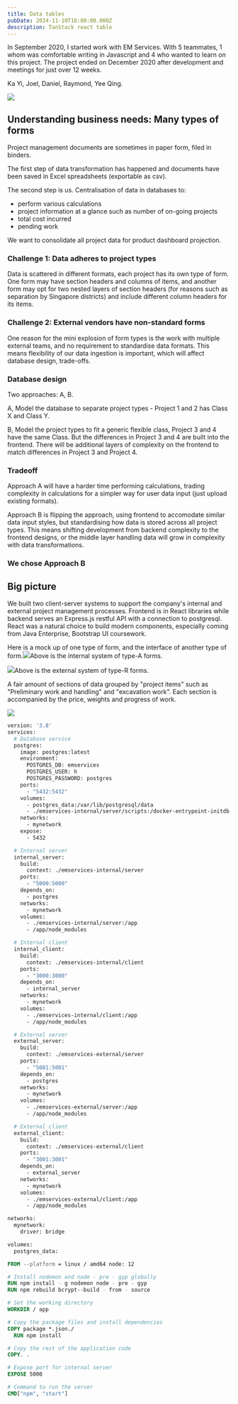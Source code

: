 ```yaml
---
title: Data tables
pubDate: 2024-11-10T16:00:00.000Z
description: TanStack react table
---
```


In September 2020, I started work with EM Services. With 5 teammates, 1 whom was comfortable writing in Javascript and 4 who wanted to learn on this project. The project ended on December 2020 after development and meetings for just over 12 weeks.

Ka Yi, Joel, Daniel, Raymond, Yee Qing.

![](https://res.cloudinary.com/dbifqlg1w/image/upload/v1731333811/posts/file_kwnmgb.png)

## Understanding business needs: Many types of forms

Project management documents are sometimes in paper form, filed in binders. 

The first step of data transformation has happened and documents have been saved in Excel spreadsheets (exportable as csv). 

The second step is us. Centralisation of data in databases to:

* perform various calculations
* project information at a glance such as number of on-going projects
* total cost incurred
* pending work

We want to consolidate all project data for product dashboard projection.

### Challenge 1: Data adheres to project types

Data is scattered in different formats, each project has its own type of form. One form may have section headers and columns of items, and another form may opt for two nested layers of section headers (for reasons such as separation by Singapore districts) and include different column headers for its items.

### Challenge 2: External vendors have non-standard forms

One reason for the mini explosion of form types is the work with multiple external teams, and no requirement to standardise data formats. This means flexibility of our data ingestion is important, which will affect database design, trade-offs. 

### Database design

Two approaches: A, B. 

A, Model the database to separate project types - Project 1 and 2 has Class X and Class Y.

B, Model the project types to fit a generic flexible class, Project 3 and 4 have the same Class. But the differences in Project 3 and 4 are built into the frontend. There will be additional layers of complexity on the frontend to match differences in Project 3 and Project 4.

### Tradeoff

Approach A will have a harder time performing calculations, trading complexity in calculations for a simpler way for user data input (just upload existing formats).

Approach B is flipping the approach, using frontend to accomodate similar data input styles, but standardising how data is stored across all project types. This means shifting development from backend complexity to the frontend designs, or the middle layer handling data will grow in complexity with data transformations.

### We chose Approach B

## Big picture

We built two client-server systems to support the company's internal and external project management processes. Frontend is in React libraries while backend serves an Express.js restful API with a connection to postgresql. React was a natural choice to build modern components, especially coming from Java Enterprise, Bootstrap UI coursework.

Here is a mock up of one type of form, and the interface of another type of form.![](https://res.cloudinary.com/dbifqlg1w/image/upload/v1731140374/posts/file_salbnu.png)Above is the internal system of type-A forms.

![](https://res.cloudinary.com/dbifqlg1w/image/upload/v1731140396/posts/file_xb4rb1.png)Above is the external system of type-R forms.

A fair amount of sections of data grouped by "project items" such as "Preliminary work and handling" and "excavation work". Each section is accompanied by the price, weights and progress of work.

![](https://res.cloudinary.com/dbifqlg1w/image/upload/v1731140379/posts/file_ejwb1t.jpg)

```dockerfile
version: '3.8'
services:
  # Database service
  postgres:
    image: postgres:latest
    environment:
      POSTGRES_DB: emservices
      POSTGRES_USER: h
      POSTGRES_PASSWORD: postgres
    ports:
      - "5432:5432"
    volumes:
      - postgres_data:/var/lib/postgresql/data
      - ./emservices-internal/server/scripts:/docker-entrypoint-initdb.d/
    networks:
      - mynetwork
    expose:
      - 5432

  # Internal server
  internal_server:
    build:
      context: ./emservices-internal/server
    ports:
      - "5000:5000"
    depends_on:
      - postgres
    networks:
      - mynetwork
    volumes:
      - ./emservices-internal/server:/app
      - /app/node_modules

  # Internal client
  internal_client:
    build:
      context: ./emservices-internal/client
    ports:
      - "3000:3000"
    depends_on:
      - internal_server
    networks:
      - mynetwork
    volumes:
      - ./emservices-internal/client:/app
      - /app/node_modules

  # External server
  external_server:
    build:
      context: ./emservices-external/server
    ports:
      - "5001:5001"
    depends_on:
      - postgres
    networks:
      - mynetwork
    volumes:
      - ./emservices-external/server:/app
      - /app/node_modules

  # External client
  external_client:
    build:
      context: ./emservices-external/client
    ports:
      - "3001:3001"
    depends_on:
      - external_server
    networks:
      - mynetwork
    volumes:
      - ./emservices-external/client:/app
      - /app/node_modules

networks:
  mynetwork:
    driver: bridge

volumes:
  postgres_data:


```

```dockerfile
FROM --platform = linux / amd64 node: 12

# Install nodemon and node - pre - gyp globally
RUN npm install - g nodemon node - pre - gyp 
RUN npm rebuild bcrypt--build - from - source

# Set the working directory
WORKDIR / app

# Copy the package files and install dependencies
COPY package *.json./
  RUN npm install

# Copy the rest of the application code
COPY. .

# Expose port for internal server
EXPOSE 5000

# Command to run the server
CMD["npm", "start"]


```
